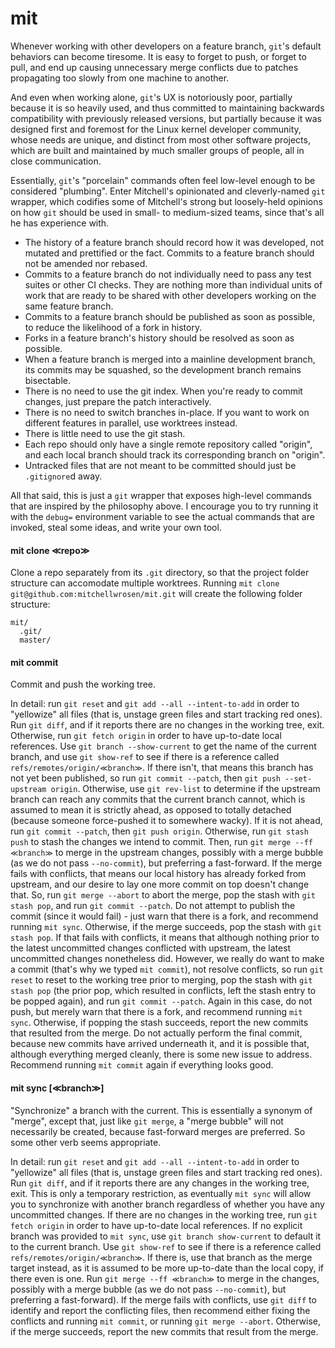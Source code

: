 # mit

Whenever working with other developers on a feature branch, `git`'s default behaviors can become tiresome. It is easy to
forget to push, or forget to pull, and end up causing unnecessary merge conflicts due to patches propagating too slowly
from one machine to another.

And even when working alone, `git`'s UX is notoriously poor, partially because it is so heavily used, and thus committed
to maintaining backwards compatibility with previously released versions, but partially because it was designed first
and foremost for the Linux kernel developer community, whose needs are unique, and distinct from most other software
projects, which are built and maintained by much smaller groups of people, all in close communication.

Essentially, `git`'s "porcelain" commands often feel low-level enough to be considered "plumbing". Enter Mitchell's
opinionated and cleverly-named `git` wrapper, which codifies some of Mitchell's strong but loosely-held opinions on how
`git` should be used in small- to medium-sized teams, since that's all he has experience with.

* The history of a feature branch should record how it was developed, not mutated and prettified or the fact. Commits to
  a feature branch should not be amended nor rebased.
* Commits to a feature branch do not individually need to pass any test suites or other CI checks. They are nothing more
  than individual units of work that are ready to be shared with other developers working on the same feature branch.
* Commits to a feature branch should be published as soon as possible, to reduce the likelihood of a fork in history.
* Forks in a feature branch's history should be resolved as soon as possible.
* When a feature branch is merged into a mainline development branch, its commits may be squashed, so the development
  branch remains bisectable.
* There is no need to use the git index. When you're ready to commit changes, just prepare the patch
  interactively.
* There is no need to switch branches in-place. If you want to work on different features in parallel, use worktrees
  instead.
* There is little need to use the git stash.
* Each repo should only have a single remote repository called "origin", and each local branch should track its
  corresponding branch on "origin".
* Untracked files that are not meant to be committed should just be `.gitignore`d away.

All that said, this is just a `git` wrapper that exposes high-level commands that are inspired by the philosophy above.
I encourage you to try running it with the `debug=` environment variable to see the actual commands that are invoked,
steal some ideas, and write your own tool.

#### mit clone ≪repo≫

Clone a repo separately from its `.git` directory, so that the project folder structure can accomodate multiple
worktrees. Running `mit clone git@github.com:mitchellwrosen/mit.git` will create the following folder structure:

    mit/
      .git/
      master/


#### mit commit

Commit and push the working tree.

In detail: run `git reset` and `git add --all --intent-to-add` in order to "yellowize" all files (that is, unstage green
files and start tracking red ones). Run `git diff`, and if it reports there are no changes in the working tree, exit.
Otherwise, run `git fetch origin` in order to have up-to-date local references. Use `git branch --show-current` to get
the name of the current branch, and use `git show-ref` to see if there is a reference called
`refs/remotes/origin/≪branch≫`. If there isn't, that means this branch has not yet been published, so run
`git commit --patch`, then `git push --set-upstream origin`. Otherwise, use `git rev-list` to determine if the upstream
branch can reach any commits that the current branch cannot, which is assumed to mean it is strictly ahead, as opposed
to totally detached (because someone force-pushed it to somewhere wacky). If it is not ahead, run `git commit --patch`,
then `git push origin`. Otherwise, run `git stash push` to stash the changes we intend to commit. Then, run
`git merge --ff ≪branch≫` to merge in the upstream changes, possibly with a merge bubble (as we do not pass
`--no-commit`), but preferring a fast-forward. If the merge fails with conflicts, that means our local history has
already forked from upstream, and our desire to lay one more commit on top doesn't change that. So, run
`git merge --abort` to abort the merge, pop the stash with `git stash pop`, and run `git commit --patch`. Do not attempt
to publish the commit (since it would fail) - just warn that there is a fork, and recommend running `mit sync`.
Otherwise, if the merge succeeds, pop the stash with `git stash pop`. If that fails with conflicts, it means that
although nothing prior to the latest uncommitted changes conflicted with upstream, the latest uncommitted changes
nonetheless did. However, we really do want to make a commit (that's why we typed `mit commit`), not resolve conflicts,
so run `git reset` to reset to the working tree prior to merging, pop the stash with `git stash pop` (the prior pop,
which resulted in conflicts, left the stash entry to be popped again), and run `git commit --patch`. Again in this case,
do not push, but merely warn that there is a fork, and recommend running `mit sync`. Otherwise, if popping the stash
succeeds, report the new commits that resulted from the merge. Do not actually perform the final commit, because new
commits have arrived underneath it, and it is possible that, although everything merged cleanly, there is some new issue
to address. Recommend running `mit commit` again if everything looks good.

#### mit sync [≪branch≫]

"Synchronize" a branch with the current. This is essentially a synonym of "merge", except that, just like `git merge`, a
"merge bubble" will not necessarily be created, because fast-forward merges are preferred. So some other verb seems
appropriate.

In detail: run `git reset` and `git add --all --intent-to-add` in order to "yellowize" all files (that is, unstage green
files and start tracking red ones). Run `git diff`, and if it reports there are any changes in the working tree, exit.
This is only a temporary restriction, as eventually `mit sync` will allow you to synchronize with another branch
regardless of whether you have any uncommitted changes. If there are no changes in the working tree, run
`git fetch origin` in order to have up-to-date local references. If no explicit branch was provided to `mit sync`, use
`git branch show-current` to default it to the current branch. Use `git show-ref` to see if there is a reference called
`refs/remotes/origin/≪branch≫`. If there is, use that branch as the merge target instead, as it is assumed to be more
up-to-date than the local copy, if there even is one. Run `git merge --ff ≪branch≫` to merge in the changes, possibly
with a merge bubble (as we do not pass `--no-commit`), but preferring a fast-forward). If the merge fails with
conflicts, use `git diff` to identify and report the conflicting files, then recommend either fixing the conflicts and
running `mit commit`, or running `git merge --abort`. Otherwise, if the merge succeeds, report the new commits that
result from the merge.

